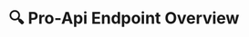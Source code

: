 ---
title: 🔍 Pro-Api Endpoint Overview
excerpt: ''
deprecated: false
hidden: true
metadata:
  title: ''
  description: ''
  robots: index
next:
  description: ''
---